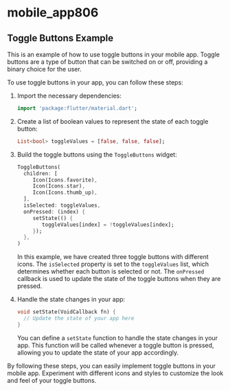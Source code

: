 # mobile_app806


## Toggle Buttons Example

This is an example of how to use toggle buttons in your mobile app. Toggle buttons are a type of button that can be switched on or off, providing a binary choice for the user.

To use toggle buttons in your app, you can follow these steps:

1. Import the necessary dependencies:
    ```dart
    import 'package:flutter/material.dart';
    ```

2. Create a list of boolean values to represent the state of each toggle button:
    ```dart
    List<bool> toggleValues = [false, false, false];
    ```

3. Build the toggle buttons using the `ToggleButtons` widget:
    ```dart
    ToggleButtons(
      children: [
         Icon(Icons.favorite),
         Icon(Icons.star),
         Icon(Icons.thumb_up),
      ],
      isSelected: toggleValues,
      onPressed: (index) {
         setState(() {
            toggleValues[index] = !toggleValues[index];
         });
      },
    )
    ```

    In this example, we have created three toggle buttons with different icons. The `isSelected` property is set to the `toggleValues` list, which determines whether each button is selected or not. The `onPressed` callback is used to update the state of the toggle buttons when they are pressed.

4. Handle the state changes in your app:
    ```dart
    void setState(VoidCallback fn) {
      // Update the state of your app here
    }
    ```

    You can define a `setState` function to handle the state changes in your app. This function will be called whenever a toggle button is pressed, allowing you to update the state of your app accordingly.

By following these steps, you can easily implement toggle buttons in your mobile app. Experiment with different icons and styles to customize the look and feel of your toggle buttons.